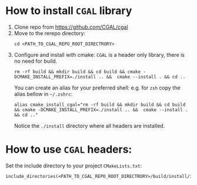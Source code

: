 # How to install `CGAL` library

1. Clone repo from https://github.com/CGAL/cgal
2. Move to the rerepo directory:
    ```shell
   cd <PATH_TO_CGAL_REPO_ROOT_DIRECTRORY>
    ```
3. Configure and install with cmake:
    `CGAL` is a header only library, there is no need for build.
    ```shell
   rm -rf build && mkdir build && cd build && cmake -DCMAKE_INSTALL_PREFIX=./install .. &&  cmake --install . && cd ..
    ```
   You can create an alias for your preferred shell:
    e.g. for `zsh` copy the alias bellow in `~/.zshrc`:
    ```
   alias cmake_install_cgal="rm -rf build && mkdir build && cd build && cmake -DCMAKE_INSTALL_PREFIX=./install .. &&  cmake --install . && cd .."
    ```
   Notice the `./install` directory where all headers are installed.

# How to use `CGAL` headers:

Set the include directory to your project `CMakeLists.txt`:
```shell
include_directories(<PATH_TO_CGAL_REPO_ROOT_DIRECTRORY>/build/install/include)
```